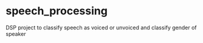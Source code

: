 # speech_processing
DSP project to classify speech as voiced or unvoiced and classify gender of speaker
